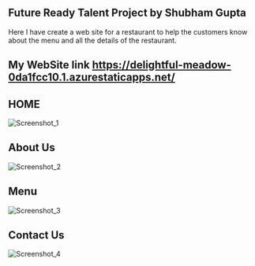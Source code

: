 ## Future Ready Talent Project by Shubham Gupta
Here I have create a web site for a restaurant to help the customers know about the menu and all the details of the restaurant.

## My WebSite link https://delightful-meadow-0da1fcc10.1.azurestaticapps.net/

## HOME
![Screenshot_1](https://user-images.githubusercontent.com/75536883/176180435-80fab688-71ef-4665-b9bc-81f2ed4a7638.jpg)

## About Us
![Screenshot_2](https://user-images.githubusercontent.com/75536883/176180545-64013771-9bb9-44e2-a785-1b2302e96497.jpg)

## Menu
![Screenshot_3](https://user-images.githubusercontent.com/75536883/176180620-3a697fb3-8a32-4395-bb3e-3408331e222a.jpg)

## Contact Us
![Screenshot_4](https://user-images.githubusercontent.com/75536883/176180682-6f3f284d-c729-49e5-b130-65df27a809b9.jpg)


